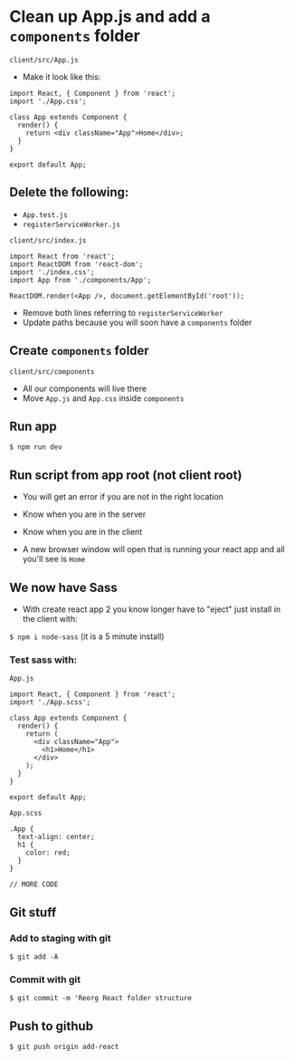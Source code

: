 # Clean up App.js and add a `components` folder

`client/src/App.js`

* Make it look like this:

```
import React, { Component } from 'react';
import './App.css';

class App extends Component {
  render() {
    return <div className="App">Home</div>;
  }
}

export default App;
```

## Delete the following:
* `App.test.js`
* `registerServiceWorker.js`

`client/src/index.js`

```
import React from 'react';
import ReactDOM from 'react-dom';
import './index.css';
import App from './components/App';

ReactDOM.render(<App />, document.getElementById('root'));
```

* Remove both lines referring to `registerServiceWorker`
* Update paths because you will soon have a `components` folder

## Create `components` folder
`client/src/components`

* All our components will live there
* Move `App.js` and `App.css` inside `components`

## Run app
`$ npm run dev`

## Run script from app root (not client root)
* You will get an error if you are not in the right location
* Know when you are in the server
* Know when you are in the client

* A new browser window will open that is running your react app and all you'll see is `Home`

## We now have Sass
* With create react app 2 you know longer have to "eject" just install in the client with:

`$ npm i node-sass` (it is a 5 minute install)

### Test sass with:

`App.js`

```
import React, { Component } from 'react';
import './App.scss';

class App extends Component {
  render() {
    return (
      <div className="App">
        <h1>Home</h1>
      </div>
    );
  }
}

export default App;
```

`App.scss`

```
.App {
  text-align: center;
  h1 {
    color: red;
  }
}

// MORE CODE
```

## Git stuff

### Add to staging with git
`$ git add -A`

### Commit with git
`$ git commit -m 'Reorg React folder structure`

## Push to github
`$ git push origin add-react`




